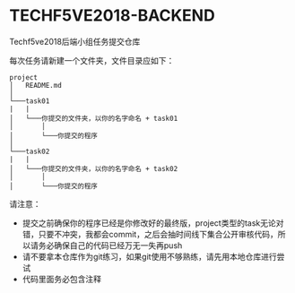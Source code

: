 # TECHF5VE2018-BACKEND
Techf5ve2018后端小组任务提交仓库

每次任务请新建一个文件夹，文件目录应如下：

```
project
│   README.md    
│
└───task01
|   |
│   └───你提交的文件夹，以你的名字命名 + task01
│       │     
│       └───你提交的程序   
│   
└───task02
|   |
│   └───你提交的文件夹，以你的名字命名 + task02
│       │     
│       └───你提交的程序   
```

请注意：
  + 提交之前确保你的程序已经是你修改好的最终版，project类型的task无论对错，只要不冲突，我都会commit，之后会抽时间线下集合公开审核代码，所以请务必确保自己的代码已经万无一失再push
  + 请不要拿本仓库作为git练习，如果git使用不够熟练，请先用本地仓库进行尝试
  + 代码里面务必包含注释
